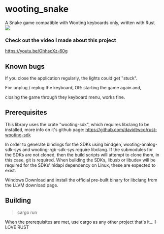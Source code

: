 # wooting_snake
A Snake game compatible with Wooting keyboards only, written with Rust
![](about/snake_wooting_preview.gif)

### Check out the video I made about this project
https://youtu.be/OhhscXz-60g

## Known bugs
If you close the application regularly, the lights could get "stuck".

Fix: unplug / replug the keyboard, OR: starting the game again and,

closing the game through they keyboard menu, works fine.


## Prerequisites
This library uses the crate "wooting-sdk", which requires libclang to be installed, more info on it's github page: https://github.com/davidtwco/rust-wooting-sdk

In order to generate bindings for the SDKs using bindgen, wooting-analog-sdk-sys and wooting-rgb-sdk-sys require libclang. If the submodules for the SDKs are not cloned, then the build scripts will attempt to clone them, in this case, git is required. When building the SDKs, libusb or libudev will be required for the SDKs' hidapi dependency on Linux, these are expected to exist.

Windows
Download and install the official pre-built binary for libclang from the LLVM download page.

## Building
> cargo run

When the prerequisites are met, use cargo as any other project
that's it... I LOVE RUST
